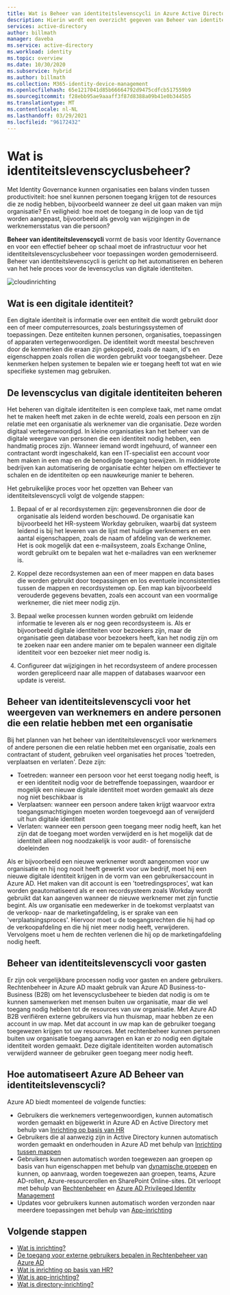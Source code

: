 ```yaml
---
title: Wat is Beheer van identiteitslevenscycli in Azure Active Directory? | Microsoft Docs
description: Hierin wordt een overzicht gegeven van Beheer van identiteitslevenscycli.
services: active-directory
author: billmath
manager: daveba
ms.service: active-directory
ms.workload: identity
ms.topic: overview
ms.date: 10/30/2020
ms.subservice: hybrid
ms.author: billmath
ms.collection: M365-identity-device-management
ms.openlocfilehash: 65e1217041d85b66664792d9475cdfcb517559b9
ms.sourcegitcommit: f28ebb95ae9aaaff3f87d8388a09b41e0b3445b5
ms.translationtype: MT
ms.contentlocale: nl-NL
ms.lasthandoff: 03/29/2021
ms.locfileid: "96172432"
---
```

# <a name="what-is-identity-lifecycle-management"></a>Wat is identiteitslevenscyclusbeheer?

Met Identity Governance kunnen organisaties een balans vinden tussen productiviteit: hoe snel kunnen personen toegang krijgen tot de resources die ze nodig hebben, bijvoorbeeld wanneer ze deel uit gaan maken van mijn organisatie? En veiligheid: hoe moet de toegang in de loop van de tijd worden aangepast, bijvoorbeeld als gevolg van wijzigingen in de werknemersstatus van die persoon?

**Beheer van identiteitslevenscycli** vormt de basis voor Identity Governance en voor een effectief beheer op schaal moet de infrastructuur voor het identiteitslevenscyclusbeheer voor toepassingen worden gemoderniseerd. Beheer van identiteitslevenscycli is gericht op het automatiseren en beheren van het hele proces voor de levenscyclus van digitale identiteiten. 

![cloudinrichting](media/what-is-provisioning/cloud-1.png)

## <a name="what-is-a-digital-identity"></a>Wat is een digitale identiteit?

Een digitale identiteit is informatie over een entiteit die wordt gebruikt door een of meer computerresources, zoals besturingssystemen of toepassingen. Deze entiteiten kunnen personen, organisaties, toepassingen of apparaten vertegenwoordigen.  De identiteit wordt meestal beschreven door de kenmerken die eraan zijn gekoppeld, zoals de naam, id's en eigenschappen zoals rollen die worden gebruikt voor toegangsbeheer.  Deze kenmerken helpen systemen te bepalen wie er toegang heeft tot wat en wie specifieke systemen mag gebruiken.  

## <a name="managing-the-lifecycle-of-digital-identities"></a>De levenscyclus van digitale identiteiten beheren

Het beheren van digitale identiteiten is een complexe taak, met name omdat het te maken heeft met zaken in de echte wereld, zoals een persoon en zijn relatie met een organisatie als werknemer van die organisatie. Deze worden digitaal vertegenwoordigd.    In kleine organisaties kan het beheer van de digitale weergave van personen die een identiteit nodig hebben, een handmatig proces zijn. Wanneer iemand wordt ingehuurd, of wanneer een contractant wordt ingeschakeld, kan een IT-specialist een account voor hem maken in een map en de benodigde toegang toewijzen.  In middelgrote bedrijven kan automatisering de organisatie echter helpen om effectiever te schalen en de identiteiten op een nauwkeurige manier te beheren.

Het gebruikelijke proces voor het opzetten van Beheer van identiteitslevenscycli volgt de volgende stappen:

1. Bepaal of er al recordsystemen zijn: gegevensbronnen die door de organisatie als leidend worden beschouwd.  De organisatie kan bijvoorbeeld het HR-systeem Workday gebruiken, waarbij dat systeem leidend is bij het leveren van de lijst met huidige werknemers en een aantal eigenschappen, zoals de naam of afdeling van de werknemer.  Het is ook mogelijk dat een e-mailsysteem, zoals Exchange Online, wordt gebruikt om te bepalen wat het e-mailadres van een werknemer is.

2. Koppel deze recordsystemen aan een of meer mappen en data bases die worden gebruikt door toepassingen en los eventuele inconsistenties tussen de mappen en recordsystemen op. Een map kan bijvoorbeeld verouderde gegevens bevatten, zoals een account van een voormalige werknemer, die niet meer nodig zijn. 

3. Bepaal welke processen kunnen worden gebruikt om leidende informatie te leveren als er nog geen recordsysteem is.  Als er bijvoorbeeld digitale identiteiten voor bezoekers zijn, maar de organisatie geen database voor bezoekers heeft, kan het nodig zijn om te zoeken naar een andere manier om te bepalen wanneer een digitale identiteit voor een bezoeker niet meer nodig is.

4. Configureer dat wijzigingen in het recordsysteem of andere processen worden gerepliceerd naar alle mappen of databases waarvoor een update is vereist.

## <a name="identity-lifecycle-management-for-representing-employees-and-other-individuals-with-an-organizational-relationship"></a>Beheer van identiteitslevenscycli voor het weergeven van werknemers en andere personen die een relatie hebben met een organisatie

Bij het plannen van het beheer van identiteitslevenscycli voor werknemers of andere personen die een relatie hebben met een organisatie, zoals een contractant of student, gebruiken veel organisaties het proces 'toetreden, verplaatsen en verlaten'.  Deze zijn:
    
   - Toetreden: wanneer een persoon voor het eerst toegang nodig heeft, is er een identiteit nodig voor de betreffende toepassingen, waardoor er mogelijk een nieuwe digitale identiteit moet worden gemaakt als deze nog niet beschikbaar is
   - Verplaatsen: wanneer een persoon andere taken krijgt waarvoor extra toegangsmachtigingen moeten worden toegevoegd aan of verwijderd uit hun digitale identiteit
   - Verlaten: wanneer een persoon geen toegang meer nodig heeft, kan het zijn dat de toegang moet worden verwijderd en is het mogelijk dat de identiteit alleen nog noodzakelijk is voor audit- of forensische doeleinden

Als er bijvoorbeeld een nieuwe werknemer wordt aangenomen voor uw organisatie en hij nog nooit heeft gewerkt voor uw bedrijf, moet hij een nieuwe digitale identiteit krijgen in de vorm van een gebruikersaccount in Azure AD.  Het maken van dit account is een 'toetredingsproces', wat kan worden geautomatiseerd als er een recordsysteem zoals Workday wordt gebruikt dat kan aangeven wanneer de nieuwe werknemer met zijn functie begint.  Als uw organisatie een medewerker in de toekomst verplaatst van de verkoop- naar de marketingafdeling, is er sprake van een 'verplaatsingsproces'.  Hiervoor moet u de toegangsrechten die hij had op de verkoopafdeling en die hij niet meer nodig heeft, verwijderen. Vervolgens moet u hem de rechten verlenen die hij op de marketingafdeling nodig heeft.

## <a name="identity-lifecycle-management-for-guests"></a>Beheer van identiteitslevenscycli voor gasten

Er zijn ook vergelijkbare processen nodig voor gasten en andere gebruikers.  Rechtenbeheer in Azure AD maakt gebruik van Azure AD Business-to-Business (B2B) om het levenscyclusbeheer te bieden dat nodig is om te kunnen samenwerken met mensen buiten uw organisatie, maar die wel toegang nodig hebben tot de resources van uw organisatie. Met Azure AD B2B verifiëren externe gebruikers via hun thuismap, maar hebben ze een account in uw map. Met dat account in uw map kan de gebruiker toegang toegewezen krijgen tot uw resources.  Met rechtenbeheer kunnen personen buiten uw organisatie toegang aanvragen en kan er zo nodig een digitale identiteit worden gemaakt. Deze digitale identiteiten worden automatisch verwijderd wanneer de gebruiker geen toegang meer nodig heeft.  

## <a name="how-does-azure-ad-automate-identity-lifecycle-management"></a>Hoe automatiseert Azure AD Beheer van identiteitslevenscycli?

Azure AD biedt momenteel de volgende functies:

* Gebruikers die werknemers vertegenwoordigen, kunnen automatisch worden gemaakt en bijgewerkt in Azure AD en Active Directory met behulp van [Inrichting op basis van HR](what-is-hr-driven-provisioning.md)
* Gebruikers die al aanwezig zijn in Active Directory kunnen automatisch worden gemaakt en onderhouden in Azure AD met behulp van [Inrichting tussen mappen](what-is-inter-directory-provisioning.md)
* Gebruikers kunnen automatisch worden toegewezen aan groepen op basis van hun eigenschappen met behulp van [dynamische groepen](../external-identities/use-dynamic-groups.md#what-are-dynamic-groups) en kunnen, op aanvraag, worden toegewezen aan groepen, teams, Azure AD-rollen, Azure-resourcerollen en SharePoint Online-sites. Dit verloopt met behulp van [Rechtenbeheer](entitlement-management-scenarios.md) en [Azure AD Privileged Identity Management](../privileged-identity-management/pim-configure.md)
* Updates voor gebruikers kunnen automatisch worden verzonden naar meerdere toepassingen met behulp van [App-inrichting](what-is-app-provisioning.md)

## <a name="next-steps"></a>Volgende stappen 

- [Wat is inrichting?](what-is-provisioning.md)
- [De toegang voor externe gebruikers bepalen in Rechtenbeheer van Azure AD](./entitlement-management-external-users.md)
- [Wat is inrichting op basis van HR?](what-is-hr-driven-provisioning.md)
- [Wat is app-inrichting?](what-is-app-provisioning.md)
- [Wat is directory-inrichting?](what-is-inter-directory-provisioning.md)